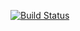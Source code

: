 [![Build Status](https://travis-ci.org/misraX/courrier.svg?branch=master)](https://travis-ci.org/misraX/courrier)